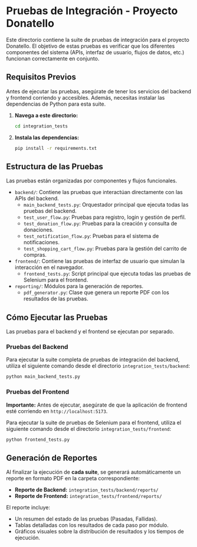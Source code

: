 # Pruebas de Integración - Proyecto Donatello

Este directorio contiene la suite de pruebas de integración para el proyecto Donatello. El objetivo de estas pruebas es verificar que los diferentes componentes del sistema (APIs, interfaz de usuario, flujos de datos, etc.) funcionan correctamente en conjunto.

## Requisitos Previos

Antes de ejecutar las pruebas, asegúrate de tener los servicios del backend y frontend corriendo y accesibles. Además, necesitas instalar las dependencias de Python para esta suite.

1.  **Navega a este directorio:**
    ```bash
    cd integration_tests
    ```

2.  **Instala las dependencias:**
    ```bash
    pip install -r requirements.txt
    ```

## Estructura de las Pruebas

Las pruebas están organizadas por componentes y flujos funcionales.

-   `backend/`: Contiene las pruebas que interactúan directamente con las APIs del backend.
    -   `main_backend_tests.py`: Orquestador principal que ejecuta todas las pruebas del backend.
    -   `test_user_flow.py`: Pruebas para registro, login y gestión de perfil.
    -   `test_donation_flow.py`: Pruebas para la creación y consulta de donaciones.
    -   `test_notification_flow.py`: Pruebas para el sistema de notificaciones.
    -   `test_shopping_cart_flow.py`: Pruebas para la gestión del carrito de compras.
-   `frontend/`: Contiene las pruebas de interfaz de usuario que simulan la interacción en el navegador.
    -   `frontend_tests.py`: Script principal que ejecuta todas las pruebas de Selenium para el frontend.
-   `reporting/`: Módulos para la generación de reportes.
    -   `pdf_generator.py`: Clase que genera un reporte PDF con los resultados de las pruebas.

## Cómo Ejecutar las Pruebas

Las pruebas para el backend y el frontend se ejecutan por separado.

### Pruebas del Backend

Para ejecutar la suite completa de pruebas de integración del backend, utiliza el siguiente comando desde el directorio `integration_tests/backend`:

```bash
python main_backend_tests.py
```

### Pruebas del Frontend

**Importante:** Antes de ejecutar, asegúrate de que la aplicación de frontend esté corriendo en `http://localhost:5173`.

Para ejecutar la suite de pruebas de Selenium para el frontend, utiliza el siguiente comando desde el directorio `integration_tests/frontend`:

```bash
python frontend_tests.py
```

## Generación de Reportes

Al finalizar la ejecución de **cada suite**, se generará automáticamente un reporte en formato PDF en la carpeta correspondiente:

-   **Reporte de Backend:** `integration_tests/backend/reports/`
-   **Reporte de Frontend:** `integration_tests/frontend/reports/`

El reporte incluye:
-   Un resumen del estado de las pruebas (Pasadas, Fallidas).
-   Tablas detalladas con los resultados de cada paso por módulo.
-   Gráficos visuales sobre la distribución de resultados y los tiempos de ejecución.